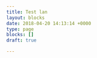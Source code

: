 ```yaml
---
title: Test lan
layout: blocks
date: 2018-04-20 14:13:14 +0000
type: page
blocks: []
draft: true

---
```

